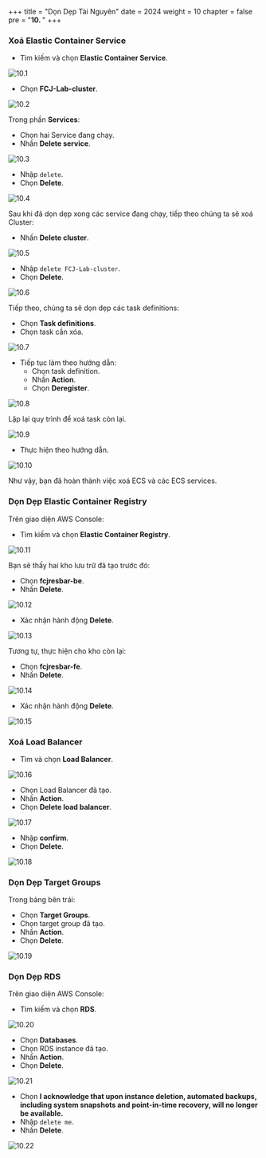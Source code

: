 +++
title = "Dọn Dẹp Tài Nguyên"
date = 2024
weight = 10
chapter = false
pre = "<b>10. </b>"
+++

### Xoá Elastic Container Service

- Tìm kiếm và chọn **Elastic Container Service**.

![10.1](/images/10-clean-up/10.1.png)

- Chọn **FCJ-Lab-cluster**.

![10.2](/images/10-clean-up/10.2.png)

Trong phần **Services**:

- Chọn hai Service đang chạy.
- Nhấn **Delete service**.

![10.3](/images/10-clean-up/10.3.png)

- Nhập `delete`.
- Chọn **Delete**.

![10.4](/images/10-clean-up/10.4.png)

Sau khi đã dọn dẹp xong các service đang chạy, tiếp theo chúng ta sẽ xoá Cluster:

- Nhấn **Delete cluster**.

![10.5](/images/10-clean-up/10.5.png)

- Nhập `delete FCJ-Lab-cluster`.
- Chọn **Delete**.

![10.6](/images/10-clean-up/10.6.png)

Tiếp theo, chúng ta sẽ dọn dẹp các task definitions:

- Chọn **Task definitions**.
- Chọn task cần xóa.

![10.7](/images/10-clean-up/10.7.png)

- Tiếp tục làm theo hướng dẫn:
  - Chọn task definition.
  - Nhấn **Action**.
  - Chọn **Deregister**.

![10.8](/images/10-clean-up/10.8.png)

Lặp lại quy trình để xoá task còn lại.

![10.9](/images/10-clean-up/10.9.png)

- Thực hiện theo hướng dẫn.

![10.10](/images/10-clean-up/10.10.png)

Như vậy, bạn đã hoàn thành việc xoá ECS và các ECS services.

### Dọn Dẹp Elastic Container Registry

Trên giao diện AWS Console:

- Tìm kiếm và chọn **Elastic Container Registry**.

![10.11](/images/10-clean-up/10.11.png)

Bạn sẽ thấy hai kho lưu trữ đã tạo trước đó:

- Chọn **fcjresbar-be**.
- Nhấn **Delete**.

![10.12](/images/10-clean-up/10.12.png)

- Xác nhận hành động **Delete**.

![10.13](/images/10-clean-up/10.13.png)

Tương tự, thực hiện cho kho còn lại:

- Chọn **fcjresbar-fe**.
- Nhấn **Delete**.

![10.14](/images/10-clean-up/10.14.png)

- Xác nhận hành động **Delete**.

![10.15](/images/10-clean-up/10.15.png)

### Xoá Load Balancer

- Tìm và chọn **Load Balancer**.

![10.16](/images/10-clean-up/10.16.png)

- Chọn Load Balancer đã tạo.
- Nhấn **Action**.
- Chọn **Delete load balancer**.

![10.17](/images/10-clean-up/10.17.png)

- Nhập **confirm**.
- Chọn **Delete**.

![10.18](/images/10-clean-up/10.18.png)

### Dọn Dẹp Target Groups

Trong bảng bên trái:

- Chọn **Target Groups**.
- Chọn target group đã tạo.
- Nhấn **Action**.
- Chọn **Delete**.

![10.19](/images/10-clean-up/10.19.png)

### Dọn Dẹp RDS

Trên giao diện AWS Console:

- Tìm kiếm và chọn **RDS**.

![10.20](/images/10-clean-up/10.20.png)

- Chọn **Databases**.
- Chọn RDS instance đã tạo.
- Nhấn **Action**.
- Chọn **Delete**.

![10.21](/images/10-clean-up/10.21.png)

- Chọn **I acknowledge that upon instance deletion, automated backups, including system snapshots and point-in-time recovery, will no longer be available.**
- Nhập `delete me`.
- Nhấn **Delete**.

![10.22](/images/10-clean-up/10.22.png)
